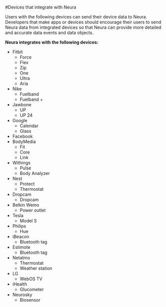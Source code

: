 #Devices that integrate with Neura

Users with the following devices can send their device data to Neura.  Developers that make apps or devices should encourage their users to send Neura data from integrated devices so that Neura can provide more detailed and accurate data events and data objects.

**Neura integrates with the following devices:**    



 - Fitbit  
	- Force
	- Flex
	- Zip  
	- One  
	- Ultra  
	- Aria  
 - Nike  
	- Fuelband
	- Fuelband +
 - Jawbone  
 	- UP
 	- UP 24
 - Google  
	- Calendar  
  	- Glass
 - Facebook
 - BodyMedia
 	- Fit 
 	- Core 
 	- Link
 - Withings
 	- Pulse  
 	- Body Analyzer
 - Nest
 	- Protect
 	- Thermostat
 - Dropcam
 	- Dropcam
 - Belkin Wemo
	 - Power outlet
 - Tesla
	 - Model S
 - Philips 
	 - Hue 
 - iBeacon
 	- Bluetooth tag
 - Estimote
	 - Bluetooth tag
 - Netatmo
	 - Thermostat
	 - Weather station
 - LG
	 - WebOS TV
 - iHealth
	 - Glucometer
 - Neurosky
   - Biosensor

  
 
 
